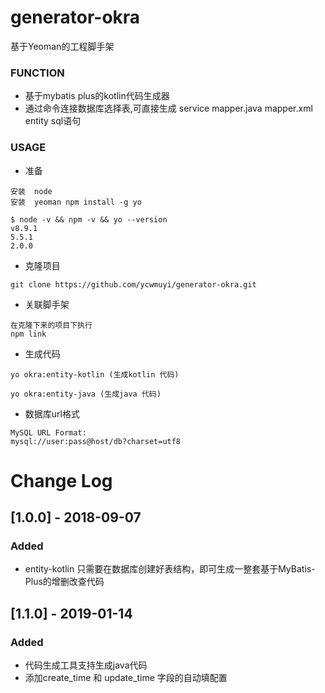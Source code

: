 # generator-okra
基于Yeoman的工程脚手架

### FUNCTION 
* 基于mybatis plus的kotlin代码生成器
* 通过命令连接数据库选择表,可直接生成 service mapper.java mapper.xml entity sql语句


### USAGE
* 准备
````
安装  node
安装  yeoman npm install -g yo

$ node -v && npm -v && yo --version
v8.9.1
5.5.1
2.0.0
````
* 克隆项目 
````
git clone https://github.com/ycwmuyi/generator-okra.git
````

* 关联脚手架
````
在克隆下来的项目下执行
npm link
````

* 生成代码
````
yo okra:entity-kotlin (生成kotlin 代码)

yo okra:entity-java (生成java 代码)

````
* 数据库url格式
````
MySQL URL Format:
mysql://user:pass@host/db?charset=utf8
````

# Change Log

## [1.0.0] - 2018-09-07
### Added

- entity-kotlin 只需要在数据库创建好表结构，即可生成一整套基于MyBatis-Plus的增删改查代码

## [1.1.0] - 2019-01-14
### Added

- 代码生成工具支持生成java代码
- 添加create_time 和 update_time 字段的自动填配置






````

